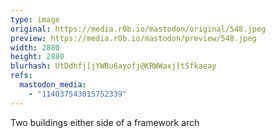 ```yaml
---
type: image
original: https://media.r0b.io/mastodon/original/548.jpeg
preview: https://media.r0b.io/mastodon/preview/548.jpeg
width: 2880
height: 2880
blurhash: UtDdhfj[jYWBu6ayofj@KRWWaxj[tSfkaeay
refs:
  mastodon_media:
    - "114037543015752339"
---
```


Two buildings either side of a framework arch
